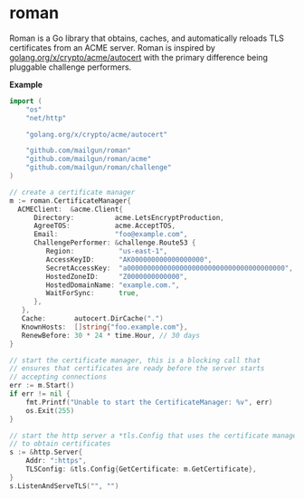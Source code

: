 # roman

Roman is a Go library that obtains, caches, and automatically reloads TLS certificates from an ACME server. Roman is inspired by [golang.org/x/crypto/acme/autocert](https://godoc.org/golang.org/x/crypto/acme/autocert) with the primary difference being pluggable challenge performers.

**Example**

```go
import (
    "os"
    "net/http"

	"golang.org/x/crypto/acme/autocert"

    "github.com/mailgun/roman"
    "github.com/mailgun/roman/acme"
    "github.com/mailgun/roman/challenge"
)

// create a certificate manager
m := roman.CertificateManager{
  ACMEClient:  &acme.Client{
      Directory:          acme.LetsEncryptProduction,
      AgreeTOS:           acme.AcceptTOS,
      Email:              "foo@example.com",
      ChallengePerformer: &challenge.Route53 {
         Region:           "us-east-1",
         AccessKeyID:      "AK000000000000000000",
         SecretAccessKey:  "a000000000000000000000000000000000000000",
         HostedZoneID:     "Z0000000000000",
         HostedDomainName: "example.com.",
         WaitForSync:      true,
      },
   },
   Cache:       autocert.DirCache(".")
   KnownHosts:  []string{"foo.example.com"},
   RenewBefore: 30 * 24 * time.Hour, // 30 days
}

// start the certificate manager, this is a blocking call that
// ensures that certificates are ready before the server starts
// accepting connections
err := m.Start()
if err != nil {
    fmt.Printf("Unable to start the CertificateManager: %v", err)
    os.Exit(255)
}

// start the http server a *tls.Config that uses the certificate manager
// to obtain certificates
s := &http.Server{
    Addr: ":https",
    TLSConfig: &tls.Config{GetCertificate: m.GetCertificate},
}
s.ListenAndServeTLS("", "")
```
